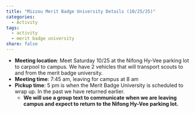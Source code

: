 ```yaml
---
title: "Mizzou Merit Badge University Details (10/25/25)"
categories:
  - Activity
tags:
  - activity
  - merit badge university
share: false
---
```



* **Meeting location**: Meet Saturday 10/25 at the Nifong Hy-Vee parking lot to carpool to campus. We have 2 vehicles that will transport scouts to and from the merit badge university.
* **Meeting time**: 7:45 am, leaving for campus at 8 am
* **Pickup time**: 5 pm is when the Merit Badge University is scheduled to wrap up. In the past we have returned earlier. 
    * **We will use a group text to communicate when we are leaving campus and expect to return to the Nifong Hy-Vee parking lot.** 